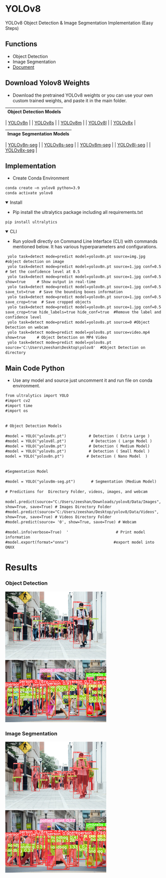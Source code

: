 # YOLOv8
YOLOv8 Object Detection &amp; Image Segmentation Implementation (Easy Steps)

## Functions
- Object Detection 
- Image Segmentation
- [Document](https://docs.ultralytics.com/)

## Download Yolov8 Weights
- Download the pretrained YOLOv8 weights or you can use your own custom trained weights, and paste it in the main folder.

| Object Detection Models                                                              |
| ------------------------------------------------------------------------------------ |

| [YOLOv8n](https://github.com/ultralytics/assets/releases/download/v0.0.0/yolov8n.pt) |
| [YOLOv8s](https://github.com/ultralytics/assets/releases/download/v0.0.0/yolov8s.pt) |
| [YOLOv8m](https://github.com/ultralytics/assets/releases/download/v0.0.0/yolov8m.pt) |
| [YOLOv8l](https://github.com/ultralytics/assets/releases/download/v0.0.0/yolov8l.pt) |
| [YOLOv8x](https://github.com/ultralytics/assets/releases/download/v0.0.0/yolov8x.pt) |

| Image Segmentation Models                                                            |
| ------------------------------------------------------------------------------------ |

| [YOLOv8n-seg](https://github.com/ultralytics/assets/releases/download/v0.0.0/yolov8n-seg.pt) |
| [YOLOv8s-seg](https://github.com/ultralytics/assets/releases/download/v0.0.0/yolov8s-seg.pt) |
| [YOLOv8m-seg](https://github.com/ultralytics/assets/releases/download/v0.0.0/yolov8m-seg.pt) |
| [YOLOv8l-seg](https://github.com/ultralytics/assets/releases/download/v0.0.0/yolov8l-seg.pt) |
| [YOLOv8x-seg](https://github.com/ultralytics/assets/releases/download/v0.0.0/yolov8x-seg.pt) |

## Implementation 
- Create Conda Environment

```
conda create –n yolov8 python=3.9
conda activate yolov8
```
<details open>
<summary>Install</summary>
  
- Pip install the ultralytics package including all requirements.txt 
  
```
pip install ultralytics
```  
  <details open>
<summary>CLI</summary>
    
   - Run yolov8 directly on Command Line Interface (CLI) with commands mentioned below. It has various hyperparameters and configurations.
  
 ```
  yolo task=detect mode=predict model=yolov8n.pt source=img.jpg         #object detection on image
  yolo task=detect mode=predict model=yolov8n.pt source=1.jpg conf=0.5  # Set the confidence level at 0.5
  yolo task=detect mode=predict model=yolov8n.pt source=1.jpg conf=0.5 show=true     # Show output in real-time
  yolo task=detect mode=predict model=yolov8n.pt source=1.jpg conf=0.5 save_txt=true  # Save the bounding boxes information
  yolo task=detect mode=predict model=yolov8n.pt source=1.jpg conf=0.5 save_crop=true  # Save cropped objects
  yolo task=detect mode=predict model=yolov8n.pt source=1.jpg conf=0.5 save_crop=true hide_labels=true hide_conf=true  #Remove the label and confidence level
  yolo task=detect mode=predict model=yolov8s.pt source=0 #Object Detection on webcam
  yolo task=detect mode=predict model=yolov8s.pt source=video.mp4 show=true     # Object Detection on MP4 Video
  yolo task=detect mode=predict model=yolov8s.pt source='C:\Users\zeeshan\Desktop\yolov8'  #Object Detection on directory 
  ```
  
## Main Code Python
- Use any model and source just uncomment it and run file on conda environment.
    
```
from ultralytics import YOLO
#import cv2
#import time
#import os


# Object Detection Models

#model = YOLO("yolov8x.pt")          # Detection ( Extra Large )
#model = YOLO("yolov8l.pt")           # Detection ( Large Model )
#model = YOLO("yolov8m.pt")          # Detection ( Medium Model)
#model = YOLO("yolov8s.pt")          # Detection ( Small Model )
model = YOLO("yolov8n.pt")          # Detection ( Nano Model  ) 


#Segmentation Model

#model = YOLO("yolov8m-seg.pt")       # Segmentation (Medium Model)

# Predictions for  Directory Folder, videos, images, and webcam

model.predict(source="C:/Users/zeeshan/Downloads/yolov8/Data/Images", show=True, save=True) # Images Directory Folder
#model.predict(source="C:/Users/zeeshan/Desktop/yolov8/Data/Videos", show=True, save=True) # Videos Directory Folder
#model.predict(source= '0', show=True, save=True) # Webcam

#model.info(verbose=True)  '                     # Print model information
#model.export(format="onnx")                    #export model into ONXX

```
  # Results
  ### Object Detection
   <p>
 <img width="320" src="Results/4.jpg">
 <img width="320" src="Results/2.jpg">   

 ### Image Segmentation
   <p>
 <img width="320" src="Results/3.jpg"> 
 <img width="320" src="Results/1.jpg"> 
     
